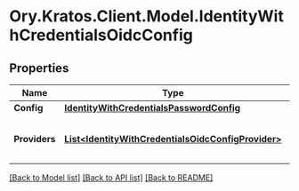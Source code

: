 # Ory.Kratos.Client.Model.IdentityWithCredentialsOidcConfig

## Properties

Name | Type | Description | Notes
------------ | ------------- | ------------- | -------------
**Config** | [**IdentityWithCredentialsPasswordConfig**](IdentityWithCredentialsPasswordConfig.md) |  | [optional] 
**Providers** | [**List&lt;IdentityWithCredentialsOidcConfigProvider&gt;**](IdentityWithCredentialsOidcConfigProvider.md) | A list of OpenID Connect Providers | [optional] 

[[Back to Model list]](../README.md#documentation-for-models) [[Back to API list]](../README.md#documentation-for-api-endpoints) [[Back to README]](../README.md)

